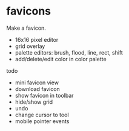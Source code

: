 # favicons

Make a favicon.

- 16x16 pixel editor
- grid overlay
- palette editors: brush, flood, line, rect, shift
- add/delete/edit color in color palette

todo

- mini favicon view
- download favicon
- show favicon in toolbar
- hide/show grid
- undo
- change cursor to tool
- mobile pointer events
